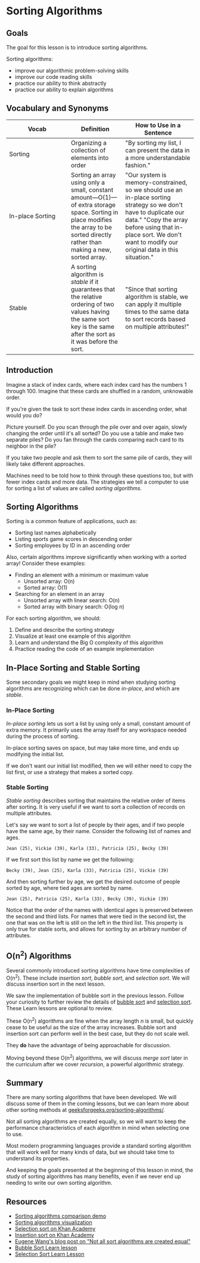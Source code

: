 # Sorting Algorithms

## Goals

The goal for this lesson is to introduce sorting algorithms.

Sorting algorithms:

- improve our algorithmic problem-solving skills
- improve our code reading skills
- practice our ability to think abstractly
- practice our ability to explain algorithms

## Vocabulary and Synonyms

| <div style="min-width:150px;">Vocab</div> | Definition                                                                                                                                                                          | How to Use in a Sentence                                                                                                                                                                                                                 |
| ----------------------------------------- | ----------------------------------------------------------------------------------------------------------------------------------------------------------------------------------- | ---------------------------------------------------------------------------------------------------------------------------------------------------------------------------------------------------------------------------------------- |
| Sorting                                   | Organizing a collection of elements into order                                                                                                                                      | "By sorting my list, I can present the data in a more understandable fashion."                                                                                                                                                           |
| In-place Sorting                          | Sorting an array using only a small, constant amount—O(1)—of extra storage space. Sorting in place modifies the array to be sorted directly rather than making a new, sorted array. | "Our system is memory-constrained, so we should use an in-place sorting strategy so we don't have to duplicate our data." "Copy the array before using that in-place sort. We don't want to modify our original data in this situation." |
| Stable                                    | A sorting algorithm is _stable_ if it guarantees that the relative ordering of two values having the same sort key is the same after the sort as it was before the sort.            | "Since that sorting algorithm is stable, we can apply it multiple times to the same data to sort records based on multiple attributes!"                                                                                                  |

## Introduction

Imagine a stack of index cards, where each index card has the numbers 1 through 100. Imagine that these cards are shuffled in a random, unknowable order.

If you're given the task to sort these index cards in ascending order, what would you do?

Picture yourself. Do you scan through the pile over and over again, slowly changing the order until it's all sorted? Do you use a table and make two separate piles? Do you fan through the cards comparing each card to its neighbor in the pile?

If you take two people and ask them to sort the same pile of cards, they will likely take different approaches.

Machines need to be told how to think through these questions too, but with fewer index cards and more data. The strategies we tell a computer to use for sorting a list of values are called _sorting algorithms_.

## Sorting Algorithms

Sorting is a common feature of applications, such as:

- Sorting last names alphabetically
- Listing sports game scores in descending order
- Sorting employees by ID in an ascending order

Also, certain algorithms improve significantly when working with a sorted array! Consider these examples:

- Finding an element with a minimum or maximum value
  - Unsorted array: O(n)
  - Sorted array: O(1)
- Searching for an element in an array
  - Unsorted array with linear search: O(n)
  - Sorted array with binary search: O(log n)

For each sorting algorithm, we should:

1. Define and describe the sorting strategy
1. Visualize at least one example of this algorithm
1. Learn and understand the Big O complexity of this algorithm
1. Practice reading the code of an example implementation

## In-Place Sorting and Stable Sorting

Some secondary goals we might keep in mind when studying sorting algorithms are recognizing which can be done _in-place_, and which are _stable_.

### In-Place Sorting

_In-place sorting_ lets us sort a list by using only a small, constant amount of extra memory. It primarily uses the array itself for any workspace needed during the process of sorting.

In-place sorting saves on space, but may take more time, and ends up modifying the initial list.

If we don't want our initial list modified, then we will either need to copy the list first, or use a strategy that makes a sorted copy.

### Stable Sorting

_Stable sorting_ describes sorting that maintains the relative order of items after sorting. It is very useful if we want to sort a collection of records on multiple attributes.

Let's say we want to sort a list of people by their ages, and if two people have the same age, by their name. Consider the following list of names and ages.

```
Jean (25), Vickie (39), Karla (33), Patricia (25), Becky (39)
```

If we first sort this list by name we get the following:

```
Becky (39), Jean (25), Karla (33), Patricia (25), Vickie (39)
```

And then sorting further by age, we get the desired outcome of people sorted by age, where tied ages are sorted by name.

```
Jean (25), Patricia (25), Karla (33), Becky (39), Vickie (39)
```

Notice that the order of the names with identical ages is preserved between the second and third lists. For names that were tied in the second list, the one that was on the left is still on the left in the third list. This property is only true for stable sorts, and allows for sorting by an arbitrary number of attributes.

## O(n<sup>2</sup>) Algorithms

Several commonly introduced sorting algorithms have time complexities of O(n<sup>2</sup>). These include _insertion sort_, _bubble sort_, and _selection sort_. We will discuss insertion sort in the next lesson. 

We saw the implementation of bubble sort in the previous lesson. Follow your curiosity to further review the details of [bubble sort](../sorting-algorithms/bubble-sort.md) and [selection sort](../sorting-algorithms/selection-sort.md). These Learn lessons are optional to review.

These O(n<sup>2</sup>) algorithms are fine when the array length _n_ is small, but quickly cease to be useful as the size of the array increases. Bubble sort and insertion sort can perform well in the best case, but they do not scale well.

They **do** have the advantage of being approachable for discussion.

Moving beyond these O(n<sup>2</sup>) algorithms, we will discuss _merge sort_ later in the curriculum after we cover _recursion_, a powerful algorithmic strategy. 

## Summary

There are many sorting algorithms that have been developed. We will discuss some of them in the coming lessons, but we can learn more about other sorting methods at [geeksforgeeks.org/sorting-algorithms/](http://www.geeksforgeeks.org/sorting-algorithms/).

Not all sorting algorithms are created equally, so we will want to keep the performance characteristics of each algorithm in mind when selecting one to use.

Most modern programming languages provide a standard sorting algorithm that will work well for many kinds of data, but we should take time to understand its properties.

And keeping the goals presented at the beginning of this lesson in mind, the study of sorting algorithms has many benefits, even if we never end up needing to write our own sorting algorithm.

## Resources

- [Sorting algorithms comparison demo](https://www.youtube.com/watch?v=ZZuD6iUe3Pc)
- [Sorting algorithms visualization](https://www.cs.usfca.edu/~galles/visualization/ComparisonSort.html)
- [Selection sort on Khan Academy](https://www.khanacademy.org/computing/computer-science/algorithms/sorting-algorithms/a/sorting)
- [Insertion sort on Khan Academy](https://www.khanacademy.org/computing/computer-science/algorithms/insertion-sort/a/insertion-sort)
- [Eugene Wang's blog post on "Not all sort algorithms are created equal"](http://eewang.github.io/blog/2013/04/22/sort-algorithms/)
- [Bubble Sort Learn lesson](../sorting-algorithms/bubble-sort.md) 
- [Selection Sort Learn Lesson](../sorting-algorithms/selection-sort.md)
